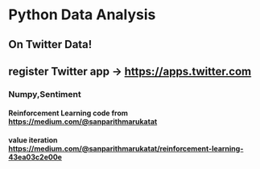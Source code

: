 # Python Data Analysis

## On Twitter Data!
## register Twitter app -> https://apps.twitter.com
### Numpy,Sentiment
#### Reinforcement Learning code from https://medium.com/@sanparithmarukatat
#### value iteration https://medium.com/@sanparithmarukatat/reinforcement-learning-43ea03c2e00e
